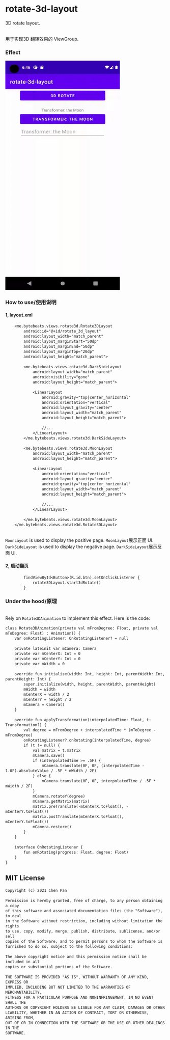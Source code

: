 # rotate-3d-layout
3D rotate layout.

<br>用于实现3D 翻转效果的 ViewGroup.

### Effect

<img src="/media/rotate-3d.gif" width="360" height="720"/>

### How to use/使用说明

#### 1, layout.xml

```
    <me.bytebeats.views.rotate3d.Rotate3DLayout
        android:id="@+id/rotate_3d_layout"
        android:layout_width="match_parent"
        android:layout_marginStart="50dp"
        android:layout_marginEnd="50dp"
        android:layout_marginTop="20dp"
        android:layout_height="match_parent">

        <me.bytebeats.views.rotate3d.DarkSideLayout
            android:layout_width="match_parent"
            android:visibility="gone"
            android:layout_height="match_parent">

            <LinearLayout
                android:gravity="top|center_horizontal"
                android:orientation="vertical"
                android:layout_gravity="center"
                android:layout_width="match_parent"
                android:layout_height="match_parent">
                
                //...
            </LinearLayout>
        </me.bytebeats.views.rotate3d.DarkSideLayout>

        <me.bytebeats.views.rotate3d.MoonLayout
            android:layout_width="match_parent"
            android:layout_height="match_parent">

            <LinearLayout
                android:orientation="vertical"
                android:layout_gravity="center"
                android:gravity="top|center_horizontal"
                android:layout_width="match_parent"
                android:layout_height="match_parent">

                //...
            </LinearLayout>

        </me.bytebeats.views.rotate3d.MoonLayout>
    </me.bytebeats.views.rotate3d.Rotate3DLayout>
```
<br>`MoonLayout` is used to display the positive page. `MoonLayout`展示正面 UI.
<br>`DarkSideLayout` is used to display the negative page. `DarkSideLayout`展示反面 UI.

#### 2, 启动翻页

```
        findViewById<Button>(R.id.btn).setOnClickListener {
            rotate3DLayout.start3dRotate()
        }
```

### Under the hood/原理

<br>Rely on `Rotate3DAnimation` to implement this effect. Here is the code:
```
class Rotate3DAnimation(private val mFromDegree: Float, private val mToDegree: Float) : Animation() {
    var onRotatingListener: OnRotatingListener? = null

    private lateinit var mCamera: Camera
    private var mCenterX: Int = 0
    private var mCenterY: Int = 0
    private var mWidth = 0

    override fun initialize(width: Int, height: Int, parentWidth: Int, parentHeight: Int) {
        super.initialize(width, height, parentWidth, parentHeight)
        mWidth = width
        mCenterX = width / 2
        mCenterY = height / 2
        mCamera = Camera()
    }

    override fun applyTransformation(interpolatedTime: Float, t: Transformation?) {
        val degree = mFromDegree + interpolatedTime * (mToDegree - mFromDegree)
        onRotatingListener?.onRotating(interpolatedTime, degree)
        if (t != null) {
            val matrix = t.matrix
            mCamera.save()
            if (interpolatedTime >= .5F) {
                mCamera.translate(0F, 0F, (interpolatedTime - 1.0F).absoluteValue / .5F * mWidth / 2F)
            } else {
                mCamera.translate(0F, 0F, interpolatedTime / .5F * mWidth / 2F)
            }
            mCamera.rotateY(degree)
            mCamera.getMatrix(matrix)
            matrix.preTranslate(-mCenterX.toFloat(), -mCenterY.toFloat())
            matrix.postTranslate(mCenterX.toFloat(), mCenterY.toFloat())
            mCamera.restore()
        }
    }

    interface OnRotatingListener {
        fun onRotating(progress: Float, degree: Float)
    }
}
```

## MIT License

    Copyright (c) 2021 Chen Pan

    Permission is hereby granted, free of charge, to any person obtaining a copy
    of this software and associated documentation files (the "Software"), to deal
    in the Software without restriction, including without limitation the rights
    to use, copy, modify, merge, publish, distribute, sublicense, and/or sell
    copies of the Software, and to permit persons to whom the Software is
    furnished to do so, subject to the following conditions:

    The above copyright notice and this permission notice shall be included in all
    copies or substantial portions of the Software.

    THE SOFTWARE IS PROVIDED "AS IS", WITHOUT WARRANTY OF ANY KIND, EXPRESS OR
    IMPLIED, INCLUDING BUT NOT LIMITED TO THE WARRANTIES OF MERCHANTABILITY,
    FITNESS FOR A PARTICULAR PURPOSE AND NONINFRINGEMENT. IN NO EVENT SHALL THE
    AUTHORS OR COPYRIGHT HOLDERS BE LIABLE FOR ANY CLAIM, DAMAGES OR OTHER
    LIABILITY, WHETHER IN AN ACTION OF CONTRACT, TORT OR OTHERWISE, ARISING FROM,
    OUT OF OR IN CONNECTION WITH THE SOFTWARE OR THE USE OR OTHER DEALINGS IN THE
    SOFTWARE.
